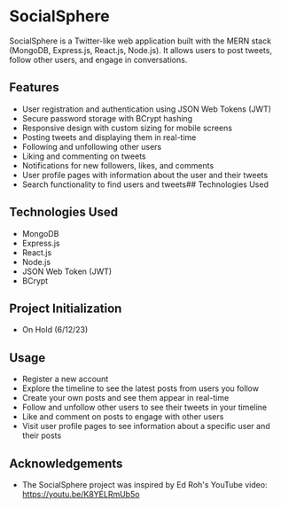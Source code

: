 # SocialSphere

SocialSphere is a Twitter-like web application built with the MERN stack (MongoDB, Express.js, React.js, Node.js). It allows users to post tweets, follow other users, and engage in conversations.

## Features

- User registration and authentication using JSON Web Tokens (JWT)
- Secure password storage with BCrypt hashing
- Responsive design with custom sizing for mobile screens
- Posting tweets and displaying them in real-time
- Following and unfollowing other users
- Liking and commenting on tweets
- Notifications for new followers, likes, and comments
- User profile pages with information about the user and their tweets
- Search functionality to find users and tweets## Technologies Used

## Technologies Used

- MongoDB
- Express.js
- React.js
- Node.js
- JSON Web Token (JWT)
- BCrypt

## Project Initialization

- On Hold (6/12/23)

## Usage

- Register a new account
- Explore the timeline to see the latest posts from users you follow
- Create your own posts and see them appear in real-time
- Follow and unfollow other users to see their tweets in your timeline
- Like and comment on posts to engage with other users
- Visit user profile pages to see information about a specific user and their posts

## Acknowledgements
- The SocialSphere project was inspired by Ed Roh's YouTube video: https://youtu.be/K8YELRmUb5o
